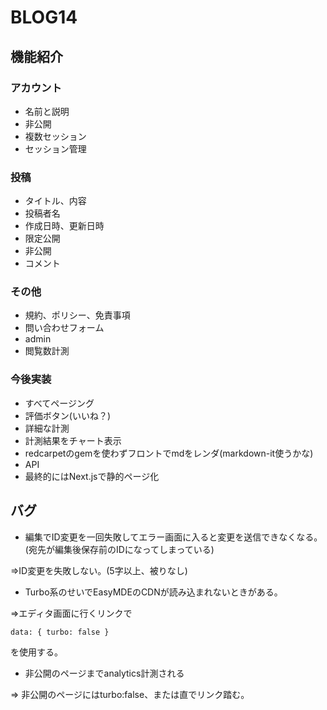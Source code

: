 # BLOG14

## 機能紹介

### アカウント

- 名前と説明
- 非公開
- 複数セッション
- セッション管理

### 投稿

- タイトル、内容
- 投稿者名
- 作成日時、更新日時
- 限定公開
- 非公開
- コメント

### その他

- 規約、ポリシー、免責事項
- 問い合わせフォーム
- admin
- 閲覧数計測

### 今後実装

- すべてページング
- 評価ボタン(いいね？)
- 詳細な計測
- 計測結果をチャート表示
- redcarpetのgemを使わずフロントでmdをレンダ(markdown-it使うかな)
- API
- 最終的にはNext.jsで静的ページ化

## バグ

- 編集でID変更を一回失敗してエラー画面に入ると変更を送信できなくなる。(宛先が編集後保存前のIDになってしまっている)

=>ID変更を失敗しない。(5字以上、被りなし)

- Turbo系のせいでEasyMDEのCDNが読み込まれないときがある。

=>エディタ画面に行くリンクで

```
data: { turbo: false }
```

を使用する。

- 非公開のページまでanalytics計測される

=> 非公開のページにはturbo:false、または直でリンク踏む。